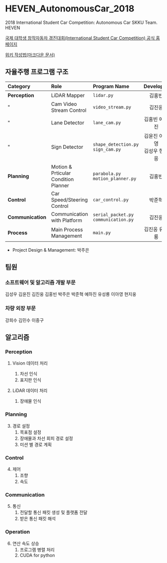 # HEVEN_AutonomousCar_2018
2018 International Student Car Competition: Autonomous Car SKKU Team. HEVEN

[국제 대학생 창작자동차 경진대회(International Student Car Competition) 공식 홈페이지](http://kasa.kr/cev/)

[위키 작성법(마크다운 문서)](https://gist.github.com/ihoneymon/652be052a0727ad59601)

## 자율주행 프로그램 구조
|Category|Role|Program Name|Developer|
|:--------|:--------|:--------|:-----------:|
|**Perception**|LiDAR Mapper|```lidar.py```|김홍빈|
|"|Cam Video Stream Control|```video_stream.py```|김진웅|
|"|Lane Detector|```lane_cam.py```|김홍빈 예하진|
|"|Sign Detector|```shape_detection.py```<br>```sign_cam.py```|김윤진 이아영<br>김성우 현지웅|
|**Planning**|Motion & Prticular Condition Planner|```parabola.py```<br>```motion_planner.py```|김홍빈|
|**Control**|Car Speed/Steering Control|```car_control.py```|박준혁|
|**Communication**|Communication with Platform|```serial_packet.py```<br>```communication.py```|김진웅|
|**Process**|Main Process Management|```main.py```|김진웅 유성룡|
* Project Design & Management: 박주은

## 팀원
### 소프트웨어 및 알고리즘 개발 부문
김성우 김윤진 김진웅 김홍빈 박주은 박준혁 예하진 유성룡 이아영 현지웅
### 차량 외장 부문
강희수 김민수 이중구

## 알고리즘
### Perception
1. Vision 데이터 처리
	1. 차선 인식
	2. 표지판 인식
  
2. LiDAR 데이터 처리
	1. 장애물 인식
### Planning
3. 경로 설정
	1. 목표점 설정
	2. 장애물과 차선 회피 경로 설정
	3. 미션 별 경로 계획
### Control
4. 제어
	1. 조향
	2. 속도
### Communication
5. 통신
	1. 전달할 통신 패킷 생성 및 플랫폼 전달
	2. 받은 통신 패킷 해석
### Operation
6. 연산 속도 상승
	1. 프로그램 병렬 처리
	2. CUDA for python
